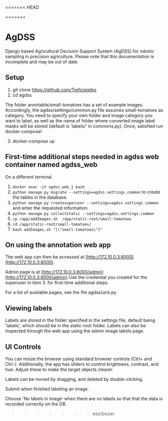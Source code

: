 <<<<<<< HEAD

=======
# AgDSS
  Django based Agricultural Decision Support System (AgDSS) for robotic sampling in precision agriculture.
  Please note that this documentation is incomplete and may be out of date.


## Setup

1. git clone https://github.com/Trefo/agdss
2. cd agdss

The folder annotable/small-tomatoes has a set of example images. Accordingly, the agdss/settings/common.py file assumes small-tomatoes as category. You need to specify your own folder and image category you want to label, as well as the name of folder where converted image label masks will be stored (default is 'labels/' in commons.py). Once, satisfied run docker-compose! 

3. docker-compose up

## First-time additional steps needed in agdss web container named agdss_web 
On a different terminal. 
1. ```docker exec -it agdss_web_1 bash```
2. ```python manage.py migrate --settings=agdss.settings.common``` to create the tables in the database.
3. ```python manage.py createsuperuser --settings=agdss.settings.common``` and enter the requested information.
4. ```python manage.py collectstatic --settings=agdss.settings.common ```
5. ```cp /app/addImages.sh  /app/static-root/small-tomatoes```
6. ```cd /app/static-root/small-tomatoes/```
7. ```bash addImages.sh "[\"small-tomatoes\"]" ```

## On using the annotation web app 
The web app can then be accessed at [http://172.10.0.3:8000](http://172.10.0.3:8000). 

Admin page is at [http://172.10.0.3:8000/admin](http://172.10.0.3:8000/admin)
Use the credential you created for the superuser in item 3. for first-time additional steps.  

For a list of available pages, see the file agdss/urls.py

## Viewing labels 
Labels are stored in the folder specified in the settings file, default being 'labels', which should be in the static-root folder. Labels can also be inspected through the web app using the admin image labels page. 

## UI Controls 
You can resize the browser using standard browser controls (Ctrl+ and Ctrl-). Additionally, the app has sliders to control brightness, contrast, and hue. Adjust these to make the target objects clearer.

Labels can be moved by dragging, and deleted by double-clicking.

Submit when finished labeling an image. 

Choose 'No labels in image' when there are no labels so that that the data is recorded correctly on the DB. 
>>>>>>> bez/bezier

